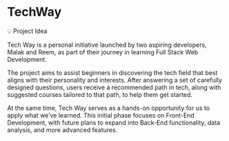 # TechWay

💡 Project Idea

Tech Way is a personal initiative launched by two aspiring developers, Malak and Reem, as part of their journey in learning Full Stack Web Development.

The project aims to assist beginners in discovering the tech field that best aligns with their personality and interests. After answering a set of carefully designed questions, users receive a recommended path in tech, along with suggested courses tailored to that path, to help them get started.

At the same time, Tech Way serves as a hands-on opportunity for us to apply what we’ve learned.
This initial phase focuses on Front-End Development, with future plans to expand into Back-End functionality, data analysis, and more advanced features.
